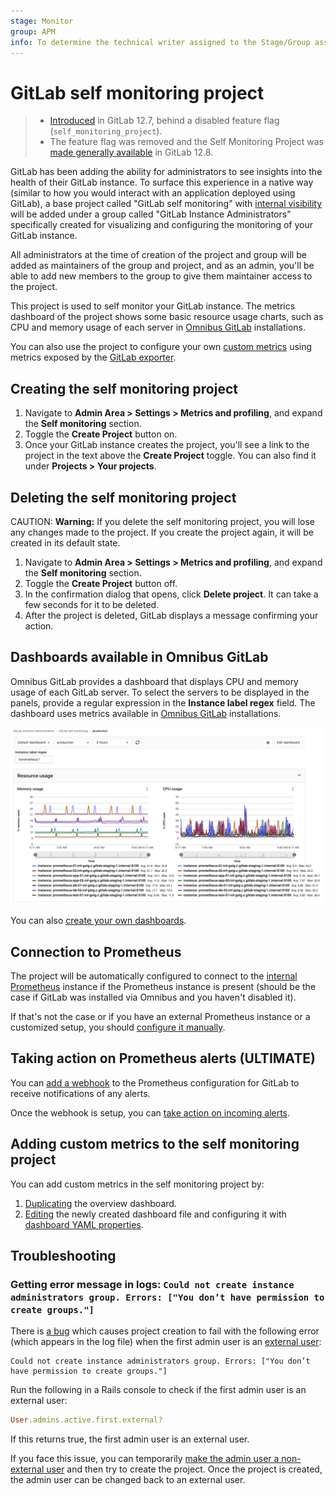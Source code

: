 ```yaml
---
stage: Monitor
group: APM
info: To determine the technical writer assigned to the Stage/Group associated with this page, see https://about.gitlab.com/handbook/engineering/ux/technical-writing/#designated-technical-writers
---
```


# GitLab self monitoring project

> - [Introduced](https://gitlab.com/gitlab-org/gitlab/-/issues/32351) in GitLab 12.7, behind a disabled feature flag (`self_monitoring_project`).
> - The feature flag was removed and the Self Monitoring Project was [made generally available](https://gitlab.com/gitlab-org/gitlab/-/issues/198511) in GitLab 12.8.

GitLab has been adding the ability for administrators to see insights into the
health of their GitLab instance. To surface this experience in a native way
(similar to how you would interact with an application deployed using GitLab),
a base project called "GitLab self monitoring" with
[internal visibility](../../../public_access/public_access.md#internal-projects)
will be added under a group called "GitLab Instance Administrators"
specifically created for visualizing and configuring the monitoring of your
GitLab instance.

All administrators at the time of creation of the project and group will be
added as maintainers of the group and project, and as an admin, you'll be able
to add new members to the group to give them maintainer access to the project.

This project is used to self monitor your GitLab instance. The metrics dashboard
of the project shows some basic resource usage charts, such as CPU and memory usage
of each server in [Omnibus GitLab](https://docs.gitlab.com/omnibus/) installations.

You can also use the project to configure your own
[custom metrics](../../../operations/metrics/index.md#adding-custom-metrics) using
metrics exposed by the [GitLab exporter](../prometheus/gitlab_metrics.md#metrics-available).

## Creating the self monitoring project

1. Navigate to **Admin Area > Settings > Metrics and profiling**, and expand the **Self monitoring** section.
1. Toggle the **Create Project** button on.
1. Once your GitLab instance creates the project, you'll see a link to the project in the text above the **Create Project** toggle. You can also find it under **Projects > Your projects**.

## Deleting the self monitoring project

CAUTION: **Warning:**
If you delete the self monitoring project, you will lose any changes made to the
project. If you create the project again, it will be created in its default state.

1. Navigate to **Admin Area > Settings > Metrics and profiling**, and expand the **Self monitoring** section.
1. Toggle the **Create Project** button off.
1. In the confirmation dialog that opens, click **Delete project**.
   It can take a few seconds for it to be deleted.
1. After the project is deleted, GitLab displays a message confirming your action.

## Dashboards available in Omnibus GitLab

Omnibus GitLab provides a dashboard that displays CPU and memory usage
of each GitLab server. To select the servers to be displayed in the
panels, provide a regular expression in the **Instance label regex** field.
The dashboard uses metrics available in
[Omnibus GitLab](https://docs.gitlab.com/omnibus/) installations.

![GitLab self monitoring overview dashboard](img/self_monitoring_overview_dashboard.png)

You can also
[create your own dashboards](../../../operations/metrics/dashboards/index.md).

## Connection to Prometheus

The project will be automatically configured to connect to the
[internal Prometheus](../prometheus/index.md) instance if the Prometheus
instance is present (should be the case if GitLab was installed via Omnibus
and you haven't disabled it).

If that's not the case or if you have an external Prometheus instance or a customized setup,
you should
[configure it manually](../../../user/project/integrations/prometheus.md#manual-configuration-of-prometheus).

## Taking action on Prometheus alerts **(ULTIMATE)**

You can [add a webhook](../../../operations/metrics/alerts.md#external-prometheus-instances)
to the Prometheus configuration for GitLab to receive notifications of any
alerts.

Once the webhook is setup, you can
[take action on incoming alerts](../../../operations/metrics/alerts.md#trigger-actions-from-alerts).

## Adding custom metrics to the self monitoring project

You can add custom metrics in the self monitoring project by:

1. [Duplicating](../../../operations/metrics/dashboards/index.md#duplicate-a-gitlab-defined-dashboard) the overview dashboard.
1. [Editing](../../../operations/metrics/index.md) the newly created dashboard file and configuring it with [dashboard YAML properties](../../../operations/metrics/dashboards/yaml.md).

## Troubleshooting

### Getting error message in logs: `Could not create instance administrators group. Errors: ["You don’t have permission to create groups."]`

There is [a bug](https://gitlab.com/gitlab-org/gitlab/-/issues/208676) which causes
project creation to fail with the following error (which appears in the log file)
when the first admin user is an
[external user](../../../user/permissions.md#external-users):

```plaintext
Could not create instance administrators group. Errors: ["You don’t have permission to create groups."]
```

Run the following in a Rails console to check if the first admin user is an external user:

```ruby
User.admins.active.first.external?
```

If this returns true, the first admin user is an external user.

If you face this issue, you can temporarily
[make the admin user a non-external user](../../../user/permissions.md#external-users)
and then try to create the project.
Once the project is created, the admin user can be changed back to an external user.

